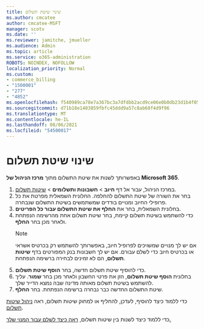 ```yaml
---
title: שינוי שיטת תשלום
ms.author: cmcatee
author: cmcatee-MSFT
manager: scotv
ms.date: ''
ms.reviewer: jamitche, jmueller
ms.audience: Admin
ms.topic: article
ms.service: o365-administration
ROBOTS: NOINDEX, NOFOLLOW
localization_priority: Normal
ms.custom:
- commerce_billing
- "1500001"
- "277"
- "4852"
ms.openlocfilehash: f540989ca78e7a367bc3a7dfdbb2acd9ce06e0b0db23d1b4f05835ae0061c113
ms.sourcegitcommit: d71b18e1403859fbfc45ddd9a57c8ab68f4d9f96
ms.translationtype: MT
ms.contentlocale: he-IL
ms.lasthandoff: 08/06/2021
ms.locfileid: "54500017"
---
```

# <a name="change-payment-method"></a>שינוי שיטת תשלום

באפשרותך לשנות את שיטת התשלום מתוך **מרכז הניהול של Microsoft 365**.
  
1. במרכז הניהול, עבור אל דף **חיוב** > **חשבונות ותשלומים** > [שיטות תשלום](https://go.microsoft.com/fwlink/p/?linkid=2018806).
2. בחר את השורה של שיטת התשלום להחלפה. החלונית השמאלית מפרטת את כל פרופילי החיוב ומנויים בודדים שמשתמשים בשיטת התשלום שנבחרה.
3. בחלונית השמאלית, בחר את **החלף את שיטת התשלום עבור כל הפריטים**.
4. כדי להשתמש בשיטת תשלום קיימת, בחר שיטת תשלום אחת מהרשימה הנפתחת ולאחר מכן בחר **החלף**.
    > [!NOTE]
    > אם יש לך מנויים שמשויכים לפרופיל חיוב, באפשרותך להשתמש רק בכרטיס אשראי או בכרטיס חיוב כדי לשלם עבורם. אם יש לך חשבונות בנק המפורטים בדף **שיטות תשלום**, הם לא זמינים לבחירה ברשימה הנפתחת.
5. כדי להוסיף שיטת תשלום חדשה, בחר **הוסף שיטת תשלום**.
6. בחלונית **הוסף שיטת תשלום**, הזן את פרטי החשבון ולאחר מכן בחר **שמור**. עליך להשתמש בשיטת תשלום מאותה מדינה שבה נמצא הדייר שלך.
7. שיטת התשלום החדשה כבר נבחרה ברשימה הנפתחת. בחר **החלף**.

כדי ללמוד כיצד להוסיף, לעדכן, להחליף או למחוק שיטות תשלום, ראה [ניהול שיטות תשלום](/microsoft-365/commerce/billing-and-payments/manage-payment-methods).

כדי ללמוד כיצד לשנות בין שיטות תשלום, [ראה כיצד לשלם עבור המנוי שלך.](/microsoft-365/commerce/billing-and-payments/pay-for-your-subscription)